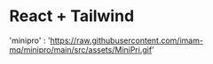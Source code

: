 # React + Tailwind

'minipro' : 'https://raw.githubusercontent.com/imam-mq/minipro/main/src/assets/MiniPri.gif'
